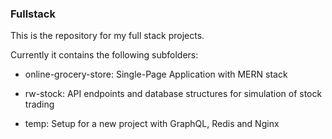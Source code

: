 ### Fullstack

This is the repository for my full stack projects.

Currently it contains the following subfolders:

* online-grocery-store: Single-Page Application with MERN stack

* rw-stock: API endpoints and database structures for simulation of stock trading

* temp: Setup for a new project with GraphQL, Redis and Nginx